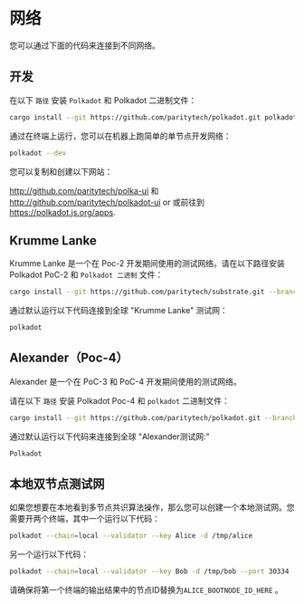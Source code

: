 # 网络

您可以通过下面的代码来连接到不同网络。

## 开发

在以下 `路径` 安装 `Polkadot` 和 Polkadot 二进制文件：

```bash
cargo install --git https://github.com/paritytech/polkadot.git polkadot
```

通过在终端上运行，您可以在机器上跑简单的单节点开发网络：

```bash
polkadot --dev
```

您可以复制和创建以下网站：

http://github.com/paritytech/polka-ui 和 http://github.com/paritytech/polkadot-ui or 或前往到 https://polkadot.js.org/apps.

## Krumme Lanke

Krumme Lanke 是一个在 Poc-2 开发期间使用的测试网络。请在以下路径安装 Polkadot PoC-2 和 `Polkadot 二进制` 文件：

```bash
cargo install --git https://github.com/paritytech/substrate.git --branch v0.2 polkadot
```

通过默认运行以下代码连接到全球 "Krumme Lanke" 测试网：

```bash
polkadot
```

## Alexander（Poc-4）

Alexander 是一个在 PoC-3 和 PoC-4 开发期间使用的测试网络。

请在以下 `路径` 安装 Polkadot Poc-4 和 `polkadot` 二进制文件：

```bash
cargo install --git https://github.com/paritytech/polkadot.git --branch v0.4 polkadot
```

通过默认运行以下代码来连接到全球 "Alexander测试网:"

```bash
Polkadot
```

## 本地双节点测试网

如果您想要在本地看到多节点共识算法操作，那么您可以创建一个本地测试网。您需要开两个终端，其中一个运行以下代码：

```bash
polkadot --chain=local --validator --key Alice -d /tmp/alice
```

另一个运行以下代码：

```bash
polkadot --chain=local --validator --key Bob -d /tmp/bob --port 30334 --bootnodes '/ip4/127.0.0.1/tcp/30333/p2p/ALICE_BOOTNODE_ID_HERE'
```

请确保将第一个终端的输出结果中的节点ID替换为`ALICE_BOOTNODE_ID_HERE` 。